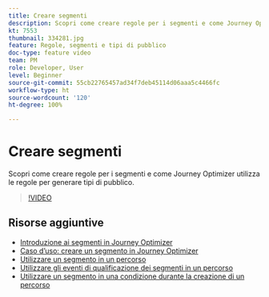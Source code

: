 ```yaml
---
title: Creare segmenti
description: Scopri come creare regole per i segmenti e come Journey Optimizer utilizza le regole per generare tipi di pubblico.
kt: 7553
thumbnail: 334281.jpg
feature: Regole, segmenti e tipi di pubblico
doc-type: feature video
team: PM
role: Developer, User
level: Beginner
source-git-commit: 55cb22765457ad34f7deb45114d06aaa5c4466fc
workflow-type: ht
source-wordcount: '120'
ht-degree: 100%

---
```



# Creare segmenti

Scopri come creare regole per i segmenti e come Journey Optimizer utilizza le regole per generare tipi di pubblico.

>[!VIDEO](https://video.tv.adobe.com/v/334281?quality=12)

## Risorse aggiuntive

* [Introduzione ai segmenti in Journey Optimizer](https://experienceleague.adobe.com/docs/journey-optimizer/using/segment/about-segments.html?lang=it)
* [Caso d’uso: creare un segmento in Journey Optimizer](https://experienceleague.adobe.com/docs/journey-optimizer/using/segment/creating-a-segment.html?lang=it)
* [Utilizzare un segmento in un percorso](https://experienceleague.adobe.com/docs/journey-optimizer/using/orchestrate-journeys/about-journey-building/read-segment.html?lang=it)
* [Utilizzare gli eventi di qualificazione dei segmenti in un percorso](https://experienceleague.adobe.com/docs/journey-optimizer/using/orchestrate-journeys/about-journey-building/segment-qualification-events.html?lang=it)
* [Utilizzare un segmento in una condizione durante la creazione di un percorso](https://experienceleague.adobe.com/docs/journey-optimizer/using/orchestrate-journeys/about-journey-building/condition-activity.html?lang=it#using-a-segment)
